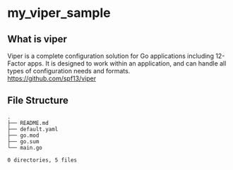 # my_viper_sample

## What is viper
Viper is a complete configuration solution for Go applications including 12-Factor apps. It is designed to work within an application, and can handle all types of configuration needs and formats.  
<https://github.com/spf13/viper>

## File Structure
```text
.
├── README.md
├── default.yaml
├── go.mod
├── go.sum
└── main.go

0 directories, 5 files
```